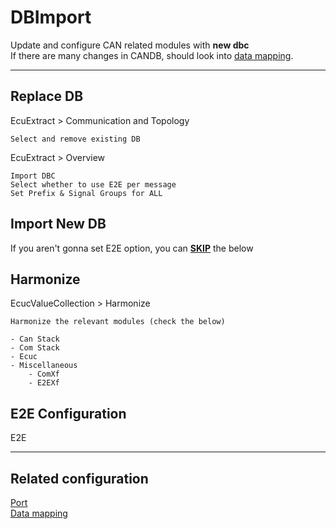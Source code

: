 # DBImport
Update and configure CAN related modules with **new dbc**   
If there are many changes in CANDB, should look into [data mapping](#related-configuration).
***

## Replace DB
EcuExtract > Communication and Topology

    Select and remove existing DB

EcuExtract > Overview

    Import DBC
    Select whether to use E2E per message
    Set Prefix & Signal Groups for ALL

## Import New DB
If you aren't gonna set E2E option, you can [**SKIP**](#harmonize) the below

## Harmonize
EcucValueCollection > Harmonize
    
    Harmonize the relevant modules (check the below)

    - Can Stack
    - Com Stack
    - Ecuc
    - Miscellaneous
        - ComXf
        - E2EXf

## E2E Configuration
E2E


***
## Related configuration
[Port](Port.md)  
[Data mapping](DataMapping.md)
